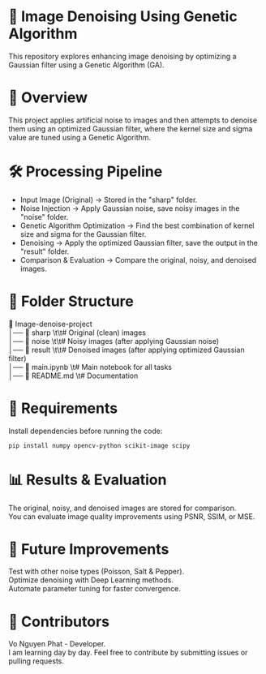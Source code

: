 # 📌 Image Denoising Using Genetic Algorithm

This repository explores enhancing image denoising by optimizing a Gaussian filter using a Genetic Algorithm (GA).

# 📜 Overview

This project applies artificial noise to images and then attempts to denoise them using an optimized Gaussian filter, where the kernel size and sigma value are tuned using a Genetic Algorithm.

# 🛠️ Processing Pipeline

- Input Image (Original) → Stored in the "sharp" folder.
- Noise Injection → Apply Gaussian noise, save noisy images in the "noise" folder.
- Genetic Algorithm Optimization → Find the best combination of kernel size and sigma for the Gaussian filter.
- Denoising → Apply the optimized Gaussian filter, save the output in the "result" folder.
- Comparison & Evaluation → Compare the original, noisy, and denoised images.

# 📂 Folder Structure

📂 Image-denoise-project  
│── 📁 sharp \t\t# Original (clean) images  
│── 📁 noise \t\t# Noisy images (after applying Gaussian noise)  
│── 📁 result \t\t# Denoised images (after applying optimized Gaussian filter)  
│── 📜 main.ipynb \t# Main notebook for all tasks  
│── 📜 README.md \t# Documentation

# 🔧 Requirements

Install dependencies before running the code:

```bash
pip install numpy opencv-python scikit-image scipy
```

# 📊 Results & Evaluation

The original, noisy, and denoised images are stored for comparison.  
You can evaluate image quality improvements using PSNR, SSIM, or MSE.

# 📌 Future Improvements

Test with other noise types (Poisson, Salt & Pepper).  
Optimize denoising with Deep Learning methods.  
Automate parameter tuning for faster convergence.

# 🎯 Contributors

Vo Nguyen Phat - Developer.  
I am learning day by day. Feel free to contribute by submitting issues or pulling requests.
